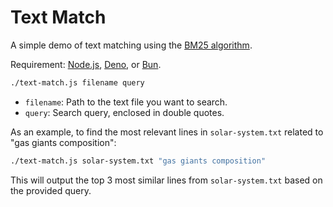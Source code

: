 # Text Match

A simple demo of text matching using the [BM25 algorithm](https://en.wikipedia.org/wiki/Okapi_BM25).

Requirement: [Node.js](https://nodejs.org), [Deno](https://deno.com), or [Bun](https://bun.sh).

```bash
./text-match.js filename query
```

* `filename`: Path to the text file you want to search.
* `query`: Search query, enclosed in double quotes.


As an example, to find the most relevant lines in `solar-system.txt` related to "gas giants composition":

```bash
./text-match.js solar-system.txt "gas giants composition"
```

This will output the top 3 most similar lines from `solar-system.txt` based on the provided query.